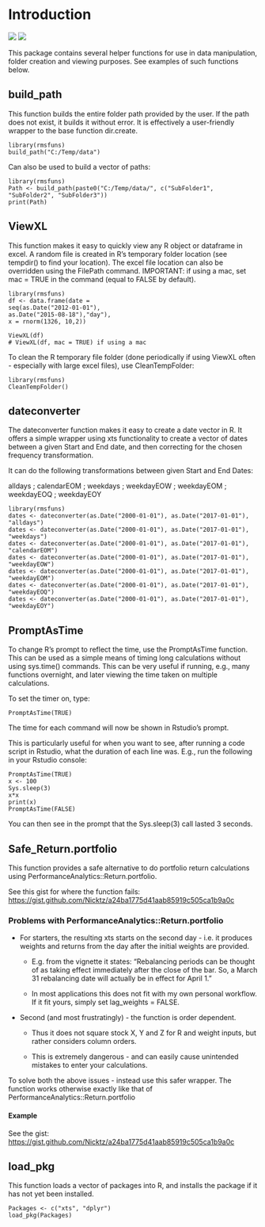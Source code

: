 Introduction
============

![](https://cranlogs.r-pkg.org/badges/rmsfuns?color=brightgreen)
![](https://cranlogs.r-pkg.org/badges/grand-total/rmsfuns?color=brightgreen)

This package contains several helper functions for use in data
manipulation, folder creation and viewing purposes. See examples of such
functions below.

build\_path
-----------

This function builds the entire folder path provided by the user. If the
path does not exist, it builds it without error. It is effectively a
user-friendly wrapper to the base function dir.create.

    library(rmsfuns)
    build_path("C:/Temp/data")

Can also be used to build a vector of paths:

    library(rmsfuns)
    Path <- build_path(paste0("C:/Temp/data/", c("SubFolder1", "SubFolder2", "SubFolder3"))
    print(Path)

ViewXL
------

This function makes it easy to quickly view any R object or dataframe in
excel. A random file is created in R’s temporary folder location (see
tempdir() to find your location). The excel file location can also be
overridden using the FilePath command. IMPORTANT: if using a mac, set
mac = TRUE in the command (equal to FALSE by default).

    library(rmsfuns)
    df <- data.frame(date = 
    seq(as.Date("2012-01-01"),
    as.Date("2015-08-18"),"day"), 
    x = rnorm(1326, 10,2))

    ViewXL(df)
    # ViewXL(df, mac = TRUE) if using a mac

To clean the R temporary file folder (done periodically if using ViewXL
often - especially with large excel files), use CleanTempFolder:

    library(rmsfuns)
    CleanTempFolder()

dateconverter
-------------

The dateconverter function makes it easy to create a date vector in R.
It offers a simple wrapper using xts functionality to create a vector of
dates between a given Start and End date, and then correcting for the
chosen frequency transformation.

It can do the following transformations between given Start and End
Dates:

alldays ; calendarEOM ; weekdays ; weekdayEOW ; weekdayEOM ; weekdayEOQ
; weekdayEOY

    library(rmsfuns)
    dates <- dateconverter(as.Date("2000-01-01"), as.Date("2017-01-01"), "alldays") 
    dates <- dateconverter(as.Date("2000-01-01"), as.Date("2017-01-01"), "weekdays") 
    dates <- dateconverter(as.Date("2000-01-01"), as.Date("2017-01-01"), "calendarEOM")
    dates <- dateconverter(as.Date("2000-01-01"), as.Date("2017-01-01"), "weekdayEOW")
    dates <- dateconverter(as.Date("2000-01-01"), as.Date("2017-01-01"), "weekdayEOM")
    dates <- dateconverter(as.Date("2000-01-01"), as.Date("2017-01-01"), "weekdayEOQ")
    dates <- dateconverter(as.Date("2000-01-01"), as.Date("2017-01-01"), "weekdayEOY")

PromptAsTime
------------

To change R’s prompt to reflect the time, use the PromptAsTime function.
This can be used as a simple means of timing long calculations without
using sys.time() commands. This can be very useful if running, e.g.,
many functions overnight, and later viewing the time taken on multiple
calculations.

To set the timer on, type:

    PromptAsTime(TRUE)

The time for each command will now be shown in Rstudio’s prompt.

This is particularly useful for when you want to see, after running a
code script in Rstudio, what the duration of each line was. E.g., run
the following in your Rstudio console:

    PromptAsTime(TRUE)
    x <- 100
    Sys.sleep(3) 
    x*x
    print(x)
    PromptAsTime(FALSE)

You can then see in the prompt that the Sys.sleep(3) call lasted 3
seconds.

Safe\_Return.portfolio
----------------------

This function provides a safe alternative to do portfolio return
calculations using PerformanceAnalytics::Return.portfolio.

See this gist for where the function fails:
<a href="https://gist.github.com/Nicktz/a24ba1775d41aab85919c505ca1b9a0c" class="uri">https://gist.github.com/Nicktz/a24ba1775d41aab85919c505ca1b9a0c</a>

### Problems with PerformanceAnalytics::Return.portfolio

-   For starters, the resulting xts starts on the second day - i.e. it
    produces weights and returns from the day after the initial weights
    are provided.

    -   E.g. from the vignette it states: “Rebalancing periods can be
        thought of as taking effect immediately after the close of the
        bar. So, a March 31 rebalancing date will actually be in effect
        for April 1.”

    -   In most applications this does not fit with my own personal
        workflow. If it fit yours, simply set lag\_weights = FALSE.

-   Second (and most frustratingly) - the function is order dependent.

    -   Thus it does not square stock X, Y and Z for R and weight
        inputs, but rather considers column orders.

    -   This is extremely dangerous - and can easily cause unintended
        mistakes to enter your calculations.

To solve both the above issues - instead use this safer wrapper. The
function works otherwise exactly like that of
PerformanceAnalytics::Return.portfolio

#### Example

See the gist:
<a href="https://gist.github.com/Nicktz/a24ba1775d41aab85919c505ca1b9a0c" class="uri">https://gist.github.com/Nicktz/a24ba1775d41aab85919c505ca1b9a0c</a>

load\_pkg
---------

This function loads a vector of packages into R, and installs the
package if it has not yet been installed.

    Packages <- c("xts", "dplyr")
    load_pkg(Packages)

